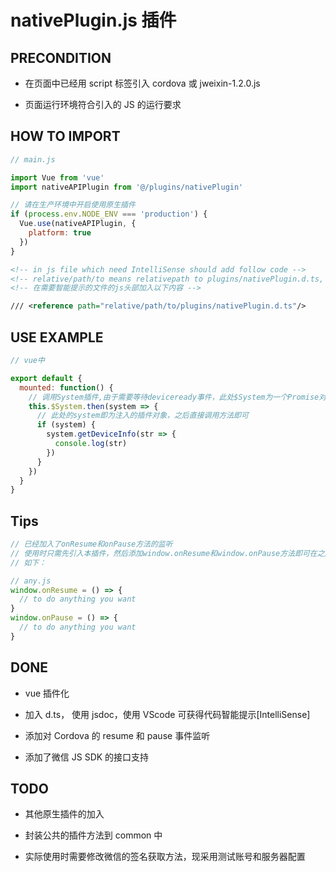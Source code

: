 # nativePlugin.js 插件

## PRECONDITION

- 在页面中已经用 script 标签引入 cordova 或 jweixin-1.2.0.js

- 页面运行环境符合引入的 JS 的运行要求

## HOW TO IMPORT

```javascript
// main.js

import Vue from 'vue'
import nativeAPIPlugin from '@/plugins/nativePlugin'

// 请在生产环境中开启使用原生插件
if (process.env.NODE_ENV === 'production') {
  Vue.use(nativeAPIPlugin, {
    platform: true
  })
}
```

```xml
<!-- in js file which need IntelliSense should add follow code -->
<!-- relative/path/to means relativepath to plugins/nativePlugin.d.ts, does not just mean what show there -->
<!-- 在需要智能提示的文件的js头部加入以下内容 -->

/// <reference path="relative/path/to/plugins/nativePlugin.d.ts"/>
```

## USE EXAMPLE

```javascript
// vue中

export default {
  mounted: function() {
    // 调用System插件,由于需要等待deviceready事件，此处$System为一个Promise对象
    this.$System.then(system => {
      // 此处的system即为注入的插件对象，之后直接调用方法即可
      if (system) {
        system.getDeviceInfo(str => {
          console.log(str)
        })
      }
    })
  }
}
```

## Tips

```javascript
// 已经加入了onResume和onPause方法的监听
// 使用时只需先引入本插件，然后添加window.onResume和window.onPause方法即可在之后每次触发事件时调用
// 如下：

// any.js
window.onResume = () => {
  // to do anything you want
}
window.onPause = () => {
  // to do anything you want
}
```

## DONE

- vue 插件化

- 加入 d.ts， 使用 jsdoc，使用 VScode 可获得代码智能提示[IntelliSense]

- 添加对 Cordova 的 resume 和 pause 事件监听

- 添加了微信 JS SDK 的接口支持

## TODO

- 其他原生插件的加入

- 封装公共的插件方法到 common 中

- 实际使用时需要修改微信的签名获取方法，现采用测试账号和服务器配置

